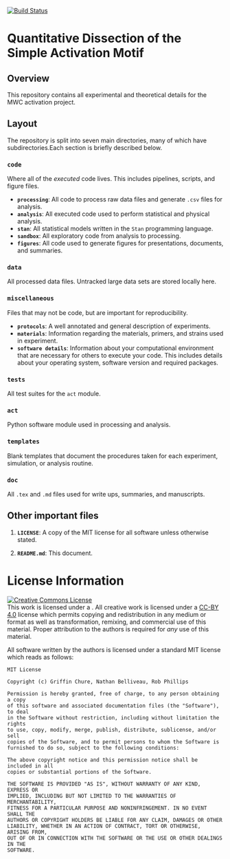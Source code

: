 [![Build Status](https://travis-ci.org/RPGroup-PBoC/mwc_activation.svg?branch=master)](https://travis-ci.org/RPGroup-PBoC/mwc_activation)
# Quantitative Dissection of the Simple Activation Motif

## Overview
This repository contains all experimental and theoretical details for the MWC
activation project.


## Layout
The repository is split into seven main directories, many of which have
subdirectories.Each section is briefly described below.

### **`code`** 
Where all of the *executed* code lives. This includes pipelines, scripts, and figure files. 
 * **`processing`**: All code to process raw data files and generate `.csv`
   files for analysis.
 * **`analysis`**: All executed code used to perform statistical and physical
   analysis. 
 * **`stan`**: All statistical models written in the `Stan` programming language.
 * **`sandbox`**: All exploratory code from analysis to processing.
 * **`figures`**: All code used to generate figures for presentations,
   documents, and summaries.

### **`data`** 
All processed data files. Untracked large data sets are stored locally here. 

### **`miscellaneous`** 
Files that may not be code, but are important for reproducibility.
* **`protocols`**: A well annotated and general description of experiments.
* **`materials`**: Information regarding the materials, primers, and strains
  used in experiment.
* **`software details`**: Information about your computational environment that are necessary for others to execute your code. This includes details about your operating system, software version and required packages.

### **`tests`** 
All test suites for the `act` module.

### **`act`** 
Python software module used in processing and analysis.

### **`templates`** 
Blank templates that document the procedures taken for each experiment, simulation, or analysis routine. 

### **`doc`**
All `.tex` and `.md` files used for write ups, summaries, and manuscripts. 

## Other important files
1. **`LICENSE`**: A copy of the MIT license for all software unless otherwise stated. 

2. **`README.md`**: This document. 


# License Information
<a rel="license" href="http://creativecommons.org/licenses/by/4.0/"><img alt="Creative Commons License" style="border-width:0" src="https://i.creativecommons.org/l/by/4.0/88x31.png" /></a><br />This work is licensed under a <a rel="license" href="http://creativecommons.org/licenses/by/4.0/"></a>.
All creative work is licensed under a [CC-BY
4.0](http://creativecommons.org/licenses/by/4.0/) license which permits copying
and redistribution in any medium or format as well as transformation, remixing,
and commercial use of this material. Proper attribution to the authors is required for *any* use
of this material. 

All software written by the authors is licensed under a standard MIT license
which reads as follows: 

```
MIT License

Copyright (c) Griffin Chure, Nathan Belliveau, Rob Phillips 

Permission is hereby granted, free of charge, to any person obtaining a copy
of this software and associated documentation files (the "Software"), to deal
in the Software without restriction, including without limitation the rights
to use, copy, modify, merge, publish, distribute, sublicense, and/or sell
copies of the Software, and to permit persons to whom the Software is
furnished to do so, subject to the following conditions:

The above copyright notice and this permission notice shall be included in all
copies or substantial portions of the Software.

THE SOFTWARE IS PROVIDED "AS IS", WITHOUT WARRANTY OF ANY KIND, EXPRESS OR
IMPLIED, INCLUDING BUT NOT LIMITED TO THE WARRANTIES OF MERCHANTABILITY,
FITNESS FOR A PARTICULAR PURPOSE AND NONINFRINGEMENT. IN NO EVENT SHALL THE
AUTHORS OR COPYRIGHT HOLDERS BE LIABLE FOR ANY CLAIM, DAMAGES OR OTHER
LIABILITY, WHETHER IN AN ACTION OF CONTRACT, TORT OR OTHERWISE, ARISING FROM,
OUT OF OR IN CONNECTION WITH THE SOFTWARE OR THE USE OR OTHER DEALINGS IN THE
SOFTWARE.
```